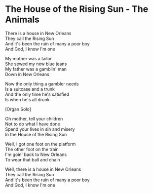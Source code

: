 # The House of the Rising Sun - The Animals

There is a house in New Orleans\
They call the Rising Sun\
And it's been the ruin of many a poor boy\
And God, I know I'm one

My mother was a tailor\
She sewed my new blue jeans\
My father was a gamblin' man\
Down in New Orleans

Now the only thing a gambler needs\
Is a suitcase and a trunk\
And the only time he's satisfied\
Is when he's all drunk

[Organ Solo]

Oh mother, tell your children\
Not to do what I have done\
Spend your lives in sin and misery\
In the House of the Rising Sun

Well, I got one foot on the platform\
The other foot on the train\
I'm goin' back to New Orleans\
To wear that ball and chain

Well, there is a house in New Orleans\
They call the Rising Sun\
And it's been the ruin of many a poor boy\
And God, I know I'm one